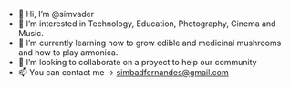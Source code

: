 - 👋 Hi, I’m @simvader
- 👀 I’m interested in Technology, Education, Photography, Cinema and Music.
- 🌱 I’m currently learning how to grow edible and medicinal mushrooms and how to play armonica.
- 💞️ I’m looking to collaborate on a proyect to help our community
- 📫 You can contact me -> simbadfernandes@gmail.com

<!---
simvader/simvader is a ✨ special ✨ repository because its `README.md` (this file) appears on your GitHub profile.
You can click the Preview link to take a look at your changes.
--->
